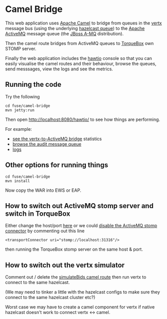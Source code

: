 # Camel Bridge

This web application uses [Apache Camel](http://camel.apache.org/) to bridge from queues in the [vertx](http://vertx.io/) message bus (using the underlying [hazelcast queue](http://camel.apache.org/hazelcast-component.html)) to the [Apache ActiveMQ](http://activemq.apache.org/) message queue (the [JBoss A-MQ](http://www.jboss.org/jbossamq) distribution).

Then the camel route bridges from ActiveMQ queues to [TorqueBox]() own STOMP server.

Finally the web application includes the [hawtio](http://hawt.io/) console so that you can easily visualise the camel routes and their behaviour, browse the queues, send messsages, view the logs and see the metrics.

## Running the code

Try the following

    cd fuse/camel-bridge
    mvn jetty:run

Then open [http://localhost:8080/hawtio/](http://localhost:8080/hawtio/) to see how things are performing.

For example:

* [see the vertx-to-ActiveMQ bridge](http://localhost:8080/hawtio/#/fuse/routes?tab=integration&nid=root-org.apache.camel-localhost%2Fcamel-1-routes-%22vertx-to-AMQ%22) statistics
* [browse the audit message queue](http://localhost:8080/fuse/#/activemq/browseQueue?tab=messaging&nid=root-org.apache.activemq-Broker-broker1-Queue-audit.bids)
* [logs](http://localhost:8080/fuse/#/logs)

## Other options for running things

    cd fuse/camel-bridge
    mvn install

Now copy the WAR into EWS or EAP.


## How to switch out ActiveMQ stomp server and switch in TorqueBox

Either change the host/port [here](https://github.com/projectodd/keynote-demo-2013/blob/master/fuse/camel-bridge/src/main/webapp/WEB-INF/applicationContext.xml#L43) or we could [disable the ActiveMQ stomp connector](https://github.com/projectodd/keynote-demo-2013/blob/master/fuse/camel-bridge/src/main/webapp/WEB-INF/applicationContext.xml#L63) by commenting out this line

    <transportConnector uri="stomp://localhost:31316"/>

then running the TorqueBox stomp server on the same host & port.

## How to switch out the vertx simulator

Comment out / delete the [simulateBids camel route](https://github.com/projectodd/keynote-demo-2013/blob/master/fuse/camel-bridge/src/main/webapp/WEB-INF/applicationContext.xml#L26) then run vertx to connect to the same hazelcast.

(We may need to tinker a little with the hazelcast configs to make sure they connect to the same hazelcast cluster etc?)

Worst case we may have to create a camel component for vertx if native hazelcast doesn't work to connect vertx <-> camel.